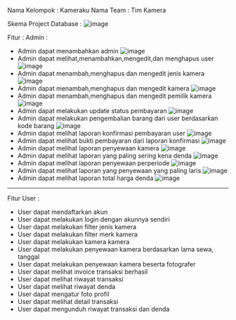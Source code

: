 Nama Kelompok : Kameraku
Nama Team : Tim Kamera

Skema Project Database :
![image](https://github.com/ilhamsyarief21/asessmentLSP/assets/115606564/1bef7a09-f406-443f-b294-f274ba998ac7)

Fitur :
Admin : 
- Admin dapat menambahkan admin
  ![image](https://github.com/ilhamsyarief21/asessmentLSP/assets/115606564/4e654870-60ed-419f-8088-47c354161777)
- Admin dapat melihat,menambahkan,mengedit,dan menghapus user
  ![image](https://github.com/ilhamsyarief21/asessmentLSP/assets/115606564/b8aaa933-c351-492c-bc23-848cb6b7217c)
- Admin dapat menambah,menghapus dan mengedit jenis kamera
  ![image](https://github.com/ilhamsyarief21/asessmentLSP/assets/115606564/bf97f294-951d-4ace-b47b-d23c2d9cb82d)
- Admin dapat menambah,menghapus dan mengedit kamera
  ![image](https://github.com/ilhamsyarief21/asessmentLSP/assets/115606564/a49d7f20-3a47-48d1-b516-2fb58c1a57cd)
- Admin dapat menambah,menghapus dan mengedit pemilik kamera
  ![image](https://github.com/ilhamsyarief21/asessmentLSP/assets/115606564/b4421018-6f35-47fd-9203-2cd79fa5604b)
- Admin dapat melakukan update status pembayaran
  ![image](https://github.com/ilhamsyarief21/asessmentLSP/assets/115606564/4221ca71-148b-404e-b77a-1adbd466874c)
- Admin dapat melakukan pengembalian barang dari user berdasarkan kode barang
  ![image](https://github.com/ilhamsyarief21/asessmentLSP/assets/115606564/ad9b60a2-1553-435c-b85c-3501e1954166)
- Admin dapat melihat laporan konfirmasi pembayaran user
  ![image](https://github.com/ilhamsyarief21/asessmentLSP/assets/115606564/a9830ded-2a10-4d06-969f-29330f21f812)
- Admin dapat melihat bukti pembayaran dari laporan konfirmasi
  ![image](https://github.com/ilhamsyarief21/asessmentLSP/assets/115606564/9972d646-01b4-424f-9703-1d367673899d)
- Admin dapat melihat laporan penyewaan kamera
  ![image](https://github.com/ilhamsyarief21/asessmentLSP/assets/115606564/64467f1b-f281-4692-ac9a-81551ba984bb)
- Admin dapat melihat laporan yang paling sering kena denda
  ![image](https://github.com/ilhamsyarief21/asessmentLSP/assets/115606564/91f66d93-60b9-4834-b617-d6c1447d7713)
- Admin dapat melihat laporan penyewaan perperiode
  ![image](https://github.com/ilhamsyarief21/asessmentLSP/assets/115606564/01d845b2-5e9f-4808-8d7d-73d5f3ad283b)
- Admin dapat melihat laporan yang penyewaan yang paling laris
  ![image](https://github.com/ilhamsyarief21/asessmentLSP/assets/115606564/e7b6a662-8179-49c4-b3d4-d0dfa784f1b6)
- Admin dapat melihat laporan total harga denda
  ![image](https://github.com/ilhamsyarief21/asessmentLSP/assets/115606564/da19a47a-3d9d-4a5f-9c0d-d005f567c800)
----------------------------------------------------------------------------------
 Fitur User :
- User dapat mendaftarkan akun
- User dapat melakukan login dengan akunnya sendiri
- User dapat melakukan filter jenis kamera
- User dapat melakukan filter merk kamera
- User dapat melakukan kamera kamera
- User dapat melakukan penyewaan kamera berdasarkan lama sewa, tanggal
- User dapat melakukan penyewaan kamera beserta fotografer
- User dapat melihat invoice transaksi berhasil
- User dapat melihat riwayat transaksi
- User dapat melihat riwayat denda
- User dapat mengatur foto profil
- User dapat melihat detail transaksi
- User dapat mengunduh riwayat transaksi dan denda
